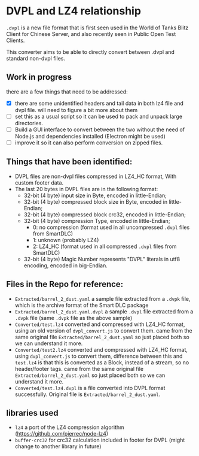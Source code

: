 # DVPL and LZ4 relationship

`.dvpl` is a new file format that is first seen used in the World of Tanks Blitz Client for Chinese Server, and also recently seen in Public Open Test Clients. 

This converter aims to be able to directly convert between .dvpl and standard non-dvpl files.

## Work in progress
 
there are a few things that need to be addressed:

- [x] there are some unidentified headers and tail data in both lz4 file and dvpl file. will need to figure a bit more about them
- [ ] set this as a usual script so it can be used to pack and unpack large directories.
- [ ] Build a GUI interface to convert between the two without the need of Node.js and dependencies installed (Electron might be used)
- [ ] improve it so it can also perform conversion on zipped files.

## Things that have been identified:

- DVPL files are non-dvpl files compressed in LZ4_HC format, With custom footer data.
- The last 20 bytes in DVPL files are in the following format:
    - 32-bit (4 byte) input size in Byte, encoded in little-Endian;
    - 32-bit (4 byte) compressed block size in Byte, encoded in little-Endian;
    - 32-bit (4 byte) compressed block crc32, encoded in little-Endian;
    - 32-bit (4 byte) compression Type, encoded in little-Endian;
        - 0: no compression (format used in all uncompressed `.dvpl` files from SmartDLC)
        - 1: unknown (probably LZ4)
        - 2: LZ4_HC (format used in all compressed `.dvpl` files from SmartDLC)    
    - 32-bit (4 byte) Magic Number represents "DVPL" literals in utf8 encoding, encoded in big-Endian.
        
## Files in the Repo for reference:

- `Extracted/barrel_2_dust.yaml` a sample file extracted from a `.dvpk` file, which is the archive format of the Smart DLC package
- `Extracted/barrel_2_dust.yaml.dvpl` a sample `.dvpl` file extracted from a `.dvpk` file (same `.dvpk` file as the above sample)
- `Converted/test.lz4` converted and compressed with LZ4_HC format, using an old version of `dvpl_convert.js` to convert them. came from the same original file `Extracted/barrel_2_dust.yaml` so just placed both so we can understand it more.
- `Converted/test2.lz4` converted and compressed with LZ4_HC format, using `dvpl_convert.js` to convert them, difference between this and `test.lz4` is that this is converted as a Block, instead of a stream, so no header/footer tags. came from the same original file `Extracted/barrel_2_dust.yaml` so just placed both so we can understand it more.
- `Converted/test.lz4.dvpl` is a file converted into DVPL format successfully. Original file is `Extracted/barrel_2_dust.yaml`.

## libraries used

- `lz4` a port of the LZ4 compression algorithm (https://github.com/pierrec/node-lz4)
- `buffer-crc32` for crc32 calculation included in footer for DVPL (might change to another library in future)